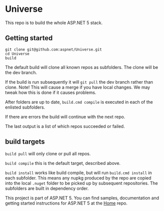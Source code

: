 Universe
=========

This repo is to build the whole ASP.NET 5 stack.

## Getting started

    git clone git@github.com:aspnet/Universe.git
    cd Universe
    build

The default build will clone all known repos as subfolders. The clone will be the dev branch.

If the build is run subsequently it will `git pull` the dev branch rather than clone. Note! This will cause a 
merge if you have local changes. We may tweak how this is done if it causes problems.

After folders are up to date, `build.cmd compile` is executed in each of the enlisted subfolders.

If there are errors the build will continue with the next repo. 

The last output is a list of which repos succeeded or failed.

## build targets

`build pull` will only clone or pull all repos.

`build compile` this is the default target, described above.

`build install` works like build compile, but will run `build.cmd install` in each subfolder. This means 
any nupkg produced by the repo are copied into the local `.nuget` folder to be picked up by subsequent 
repositories. The subfolders are built in dependency order.



This project is part of ASP.NET 5. You can find samples, documentation and getting started instructions for ASP.NET 5 at the [Home](https://github.com/aspnet/home) repo.
